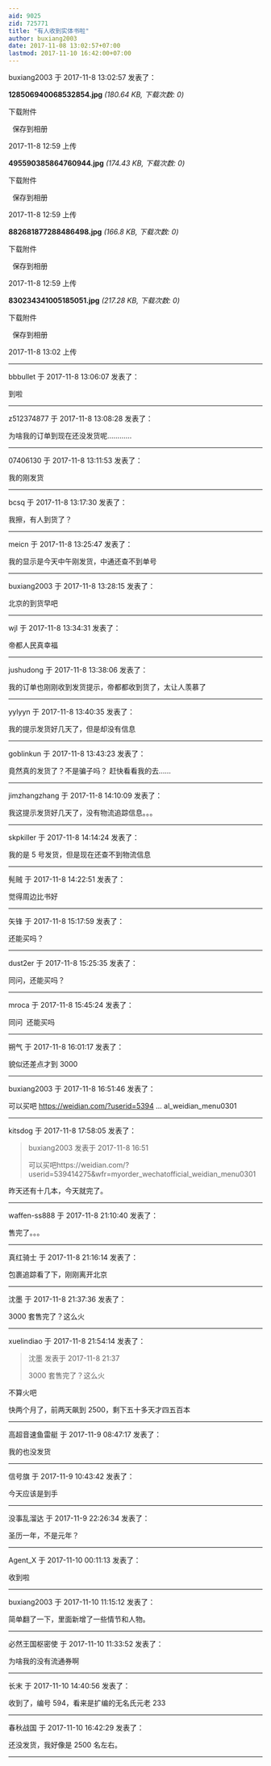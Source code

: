 ```yaml
---
aid: 9025
zid: 725771
title: "有人收到实体书啦"
author: buxiang2003
date: 2017-11-08 13:02:57+07:00
lastmod: 2017-11-10 16:42:00+07:00
---
```


buxiang2003 于 2017-11-8 13:02:57 发表了：

**128506940068532854.jpg** _(180.64 KB, 下载次数: 0)_

下载附件

&nbsp;
保存到相册

2017-11-8 12:59 上传

**495590385864760944.jpg** _(174.43 KB, 下载次数: 0)_

下载附件

&nbsp;
保存到相册

2017-11-8 12:59 上传

**882681877288486498.jpg** _(166.8 KB, 下载次数: 0)_

下载附件

&nbsp;
保存到相册

2017-11-8 12:59 上传

**830234341005185051.jpg** _(217.28 KB, 下载次数: 0)_

下载附件

&nbsp;
保存到相册

2017-11-8 13:02 上传

---

bbbullet 于 2017-11-8 13:06:07 发表了：

到啦

---

z512374877 于 2017-11-8 13:08:28 发表了：

为啥我的订单到现在还没发货呢…………

---

07406130 于 2017-11-8 13:11:53 发表了：

我的刚发货

---

bcsq 于 2017-11-8 13:17:30 发表了：

我擦，有人到货了？

---

meicn 于 2017-11-8 13:25:47 发表了：

我的显示是今天中午刚发货，中通还查不到单号

---

buxiang2003 于 2017-11-8 13:28:15 发表了：

北京的到货早吧

---

wjl 于 2017-11-8 13:34:31 发表了：

帝都人民真幸福

---

jushudong 于 2017-11-8 13:38:06 发表了：

我的订单也刚刚收到发货提示，帝都都收到货了，太让人羡慕了

---

yylyyn 于 2017-11-8 13:40:35 发表了：

我的提示发货好几天了，但是却没有信息

---

goblinkun 于 2017-11-8 13:43:23 发表了：

竟然真的发货了？不是骗子吗？
赶快看看我的去……

---

jimzhangzhang 于 2017-11-8 14:10:09 发表了：

我这提示发货好几天了，没有物流追踪信息。。。

---

skpkiller 于 2017-11-8 14:14:24 发表了：

我的是 5 号发货，但是现在还查不到物流信息

---

髡贼 于 2017-11-8 14:22:51 发表了：

觉得周边比书好

---

矢锋 于 2017-11-8 15:17:59 发表了：

还能买吗？

---

dust2er 于 2017-11-8 15:25:35 发表了：

同问，还能买吗？

---

mroca 于 2017-11-8 15:45:24 发表了：

同问&nbsp;&nbsp;还能买吗

---

朔气 于 2017-11-8 16:01:17 发表了：

貌似还差点才到 3000

---

buxiang2003 于 2017-11-8 16:51:46 发表了：

可以买吧
https://weidian.com/?userid=5394 ... al_weidian_menu0301

---

kitsdog 于 2017-11-8 17:58:05 发表了：

> buxiang2003 发表于 2017-11-8 16:51
>
> 可以买吧https://weidian.com/?userid=539414275&amp;wfr=myorder_wechatofficial_weidian_menu0301

昨天还有十几本，今天就完了。

---

waffen-ss888 于 2017-11-8 21:10:40 发表了：

售完了。。。

---

真红骑士 于 2017-11-8 21:16:14 发表了：

包裹追踪看了下，刚刚离开北京

---

沈墨 于 2017-11-8 21:37:36 发表了：

3000 套售完了？这么火

---

xuelindiao 于 2017-11-8 21:54:14 发表了：

> 沈墨 发表于 2017-11-8 21:37
>
> 3000 套售完了？这么火

不算火吧

快两个月了，前两天飙到 2500，剩下五十多天才四五百本

---

高超音速鱼雷艇 于 2017-11-9 08:47:17 发表了：

我的也没发货

---

信号旗 于 2017-11-9 10:43:42 发表了：

今天应该是到手

---

没事乱溜达 于 2017-11-9 22:26:34 发表了：

圣历一年，不是元年？

---

Agent_X 于 2017-11-10 00:11:13 发表了：

收到啦

---

buxiang2003 于 2017-11-10 11:15:12 发表了：

简单翻了一下，里面新增了一些情节和人物。

---

必然王国枢密使 于 2017-11-10 11:33:52 发表了：

为啥我的没有流通券啊

---

长末 于 2017-11-10 14:40:56 发表了：

收到了，编号 594，看来是扩编的无名氏元老 233

---

春秋战国 于 2017-11-10 16:42:29 发表了：

还没发货，我好像是 2500 名左右。

---
